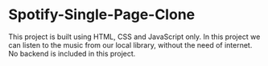 # Spotify-Single-Page-Clone
This project is built using HTML, CSS and JavaScript only. 
In this project we can listen to the music from our local library, without the need of internet.
No backend is included in this project.
